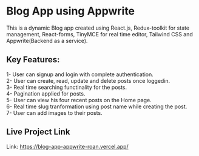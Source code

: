 # Blog App using Appwrite

This is a dynamic Blog app created using React.js, Redux-toolkit for state management, React-forms, TinyMCE for real time editor, Tailwind CSS and Appwrite(Backend as a service).

## Key Features:

1- User can signup and login with complete authentication.
<br>
2- User can create, read, update and delete posts once loggedin.
<br>
3- Real time searching functinality for the posts.
<br>
4- Pagination applied for posts.
<br>
5- User can view his four recent posts on the Home page.
<br>
6- Real time slug tranformation using post name while creating the post.
<br>
7- User can add images to their posts.

## Live Project Link

Link: https://blog-app-appwrite-roan.vercel.app/

